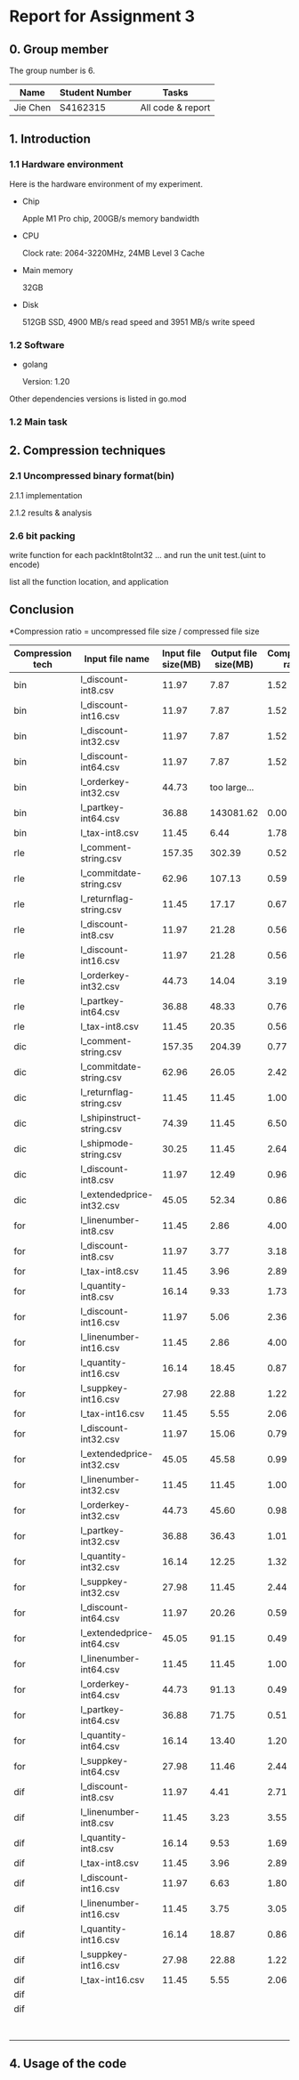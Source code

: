 
# Report for Assignment 3

## 0. Group member

The group number is 6.

| **Name** | **Student  Number** | **Tasks**         |
| -------- | ------------------- | ----------------- |
| Jie Chen | S4162315            | All code & report |

## 1. Introduction

### 1.1 Hardware environment

Here is the hardware environment of my experiment.

* Chip 

  Apple M1 Pro chip, 200GB/s memory bandwidth

* CPU

  Clock rate: 2064-3220MHz, 24MB Level 3 Cache

* Main memory

  32GB

* Disk

  512GB SSD, 4900 MB/s read speed and 3951 MB/s write speed

### 1.2 Software

* golang 

  Version: 1.20

Other dependencies versions is listed in go.mod

### 1.2 Main task



## 2. Compression techniques

### 2.1 Uncompressed binary format(bin)

2.1.1 implementation

2.1.2 results & analysis

### 2.6 bit packing

write function for each packInt8toInt32 ... and run the unit test.(uint to encode)

list all the function location, and application



## Conclusion



*Compression ratio = uncompressed file size / compressed file size

| Compression tech | Input file name           | Input file size(MB) | Output file size(MB) | Compression ratio* | Encode  time(ms) | Decode time(ms) |
| ---------------- | ------------------------- | ------------------- | -------------------- | ------------------ | ---------------- | --------------- |
| bin              | l_discount-int8.csv       | 11.97               | 7.87                 | 1.52               | 581              | 276             |
| bin              | l_discount-int16.csv      | 11.97               | 7.87                 | 1.52               | 617              | 256             |
| bin              | l_discount-int32.csv      | 11.97               | 7.87                 | 1.52               | 600              | 274             |
| bin              | l_discount-int64.csv      | 11.97               | 7.87                 | 1.52               | 597              | 273             |
| bin              | l_orderkey-int32.csv      | 44.73               | too large...         |                    |                  |                 |
| bin              | l_partkey-int64.csv       | 36.88               | 143081.62            | 0.00               | 141873           | Super long..    |
| bin              | l_tax-int8.csv            | 11.45               | 6.44                 | 1.78               | 505              | 248             |
| rle              | l_comment-string.csv      | 157.35              | 302.39               | 0.52               | 16079            | 12082           |
| rle              | l_commitdate-string.csv   | 62.96               | 107.13               | 0.59               | 11369            | 10010           |
| rle              | l_returnflag-string.csv   | 11.45               | 17.17                | 0.67               | 9496             | 9333            |
| rle              | l_discount-int8.csv       | 11.97               | 21.28                | 0.56               | 640              | 702             |
| rle              | l_discount-int16.csv      | 11.97               | 21.28                | 0.56               | 663              | 746             |
| rle              | l_orderkey-int32.csv      | 44.73               | 14.04                | 3.19               | 787              | 305             |
| rle              | l_partkey-int64.csv       | 36.88               | 48.33                | 0.76               | 886              | 919             |
| rle              | l_tax-int8.csv            | 11.45               | 20.35                | 0.56               | 647              | 718             |
| dic              | l_comment-string.csv      | 157.35              | 204.39               | 0.77               | 4268             | 15544           |
| dic              | l_commitdate-string.csv   | 62.96               | 26.05                | 2.42               | 1611             | 10248           |
| dic              | l_returnflag-string.csv   | 11.45               | 11.45                | 1.00               | 985              | 9738            |
| dic              | l_shipinstruct-string.csv | 74.39               | 11.45                | 6.50               | 1393             | 11590           |
| dic              | l_shipmode-string.csv     | 30.25               | 11.45                | 2.64               | 1349             | 9773            |
| dic              | l_discount-int8.csv       | 11.97               | 12.49                | 0.96               | 1073             | 10095           |
| dic              | l_extendedprice-int32.csv | 45.05               | 52.34                | 0.86               | 3576             | 15216           |
| for              | l_linenumber-int8.csv     | 11.45               | 2.86                 | 4.00               | 740              | 161             |
| for              | l_discount-int8.csv       | 11.97               | 3.77                 | 3.18               | 943              | 157             |
| for              | l_tax-int8.csv            | 11.45               | 3.96                 | 2.89               | 779              | 174             |
| for              | l_quantity-int8.csv       | 16.14               | 9.33                 | 1.73               | 893              | 257             |
| for              | l_discount-int16.csv      | 11.97               | 5.06                 | 2.36               | 947              | 544             |
| for              | l_linenumber-int16.csv    | 11.45               | 2.86                 | 4.00               | 625              | 142             |
| for              | l_quantity-int16.csv      | 16.14               | 18.45                | 0.87               | 746              | 247             |
| for              | l_suppkey-int16.csv       | 27.98               | 22.88                | 1.22               | 1196             | 355             |
| for              | l_tax-int16.csv           | 11.45               | 5.55                 | 2.06               | 955              | 165             |
| for              | l_discount-int32.csv      | 11.97               | 15.06                | 0.79               | 623              | 205             |
| for              | l_extendedprice-int32.csv | 45.05               | 45.58                | 0.99               | 1208             | 517             |
| for              | l_linenumber-int32.csv    | 11.45               | 11.45                | 1.00               | 583              | 181             |
| for              | l_orderkey-int32.csv      | 44.73               | 45.60                | 0.98               | 1360             | 531             |
| for              | l_partkey-int32.csv       | 36.88               | 36.43                | 1.01               | 1080             | 493             |
| for              | l_quantity-int32.csv      | 16.14               | 12.25                | 1.32               | 1149             | 216             |
| for              | l_suppkey-int32.csv       | 27.98               | 11.45                | 2.44               | 931              | 311             |
| for              | l_discount-int64.csv      | 11.97               | 20.26                | 0.59               | 670              | 244             |
| for              | l_extendedprice-int64.csv | 45.05               | 91.15                | 0.49               | 964              | 814             |
| for              | l_linenumber-int64.csv    | 11.45               | 11.45                | 1.00               | 619              | 184             |
| for              | l_orderkey-int64.csv      | 44.73               | 91.13                | 0.49               | 1403             | 802             |
| for              | l_partkey-int64.csv       | 36.88               | 71.75                | 0.51               | 1111             | 715             |
| for              | l_quantity-int64.csv      | 16.14               | 13.40                | 1.20               | 724              | 233             |
| for              | l_suppkey-int64.csv       | 27.98               | 11.46                | 2.44               | 1241             | 319             |
| dif              | l_discount-int8.csv       | 11.97               | 4.41                 | 2.71               | 637              | 145             |
| dif              | l_linenumber-int8.csv     | 11.45               | 3.23                 | 3.55               | 708              | 127             |
| dif              | l_quantity-int8.csv       | 16.14               | 9.53                 | 1.69               | 730              | 198             |
| dif              | l_tax-int8.csv            | 11.45               | 3.96                 | 2.89               | 586              | 143             |
| dif              | l_discount-int16.csv      | 11.97               | 6.63                 | 1.80               | 641              | 176             |
| dif              | l_linenumber-int16.csv    | 11.45               | 3.75                 | 3.05               | 648              | 148             |
| dif              | l_quantity-int16.csv      | 16.14               | 18.87                | 0.86               | 820              | 258             |
| dif              | l_suppkey-int16.csv       | 27.98               | 22.88                | 1.22               | 881              | 375             |
| dif              | l_tax-int16.csv           | 11.45               | 5.55                 | 2.06               | 619              | 161             |
| dif              |                           |                     |                      |                    |                  |                 |
| dif              |                           |                     |                      |                    |                  |                 |
|                  |                           |                     |                      |                    |                  |                 |
|                  |                           |                     |                      |                    |                  |                 |
|                  |                           |                     |                      |                    |                  |                 |
|                  |                           |                     |                      |                    |                  |                 |
|                  |                           |                     |                      |                    |                  |                 |
|                  |                           |                     |                      |                    |                  |                 |
|                  |                           |                     |                      |                    |                  |                 |



## 4. Usage of the code



